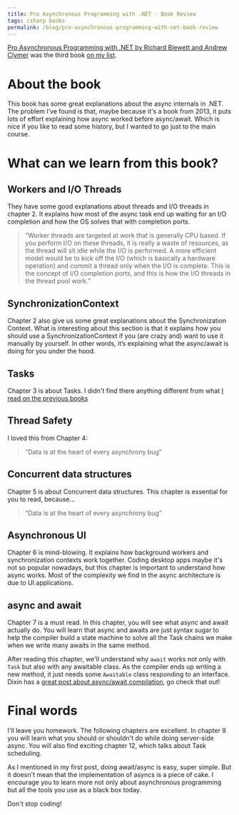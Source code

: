 ```yaml
---
title: Pro Asynchronous Programming with .NET - Book Review
tags: csharp books
permalink: /blog/pro-asynchronous-programming-with-net-book-review
---
```


[Pro Asynchronous Programming with .NET by Richard Blewett and  Andrew Clymer](https://www.amazon.com/Asynchronous-Programming-NET-Richard-Blewett/dp/1430259205/ref=sr_1_2?ie=UTF8&qid=1547464429&sr=8-2&keywords=pro+asynchronous+programming+with+.net) was the third book [on my list](http://www.hardkoded.com/blog/going-deeper-async).

# About the book

This book has some great explanations about the async internals in .NET. The problem I’ve found is that, maybe because it's a book from 2013, it puts lots of effort explaining how async worked before async/await. Which is nice if you like to read some history, but I wanted to go just to the main course.

# What can we learn from this book?

## Workers and I/O Threads

They have some good explanations about threads and I/O threads in chapter 2. It explains how most of the async task end up waiting for an I/O completion and how the OS solves that with completion ports.

>“Worker threads are targeted at work that is generally CPU based. If you perform I/O on these threads, it is really a waste of resources, as the thread will sit idle while the I/O is performed. A more efficient model would be to kick off the I/O (which is basically a hardware operation) and commit a thread only when the I/O is complete. This is the concept of I/O completion ports, and this is how the I/O threads in the thread pool work.”

## SynchronizationContext

Chapter 2 also give us some great explanations about the Synchronization Context. What is interesting about this section is that it explains how you should use a SynchronizationContext if you (are crazy and) want to use it manually by yourself. In other words, it’s explaining what the async/await is doing for you under the hood.

## Tasks

Chapter 3 is about Tasks. I didn't find there anything different from what [I read on the previous books](http://www.hardkoded.com/blog/going-deeper-async)

## Thread Safety

I loved this from Chapter 4:

>“Data is at the heart of every asynchrony bug”

## Concurrent data structures

Chapter 5 is about Concurrent data structures. This chapter is essential for you to read, because...

>“Data is at the heart of every asynchrony bug”

## Asynchronous UI

Chapter 6 is mind-blowing. It explains how background workers and synchronization contexts work together. Coding desktop apps maybe it's not so popular nowadays, but this chapter is important to understand how async works. Most of the complexity we find in the async architecture is due to UI applications.

## async and await

Chapter 7 is a must read. In this chapter, you will see what async and await actually do. You will learn that async and awaits are just syntax sugar to help the compiler build a state machine to solve all the Task chains we make when we write many awaits in the same method.

After reading this chapter, we'll understand why `await` works not only with `Task` but also with any awaitable class. As the compiler ends up writing a new method, it just needs some `Awaitable` class responding to an interface. Dixin has a [great post about async/await compilation](https://weblogs.asp.net/dixin/understanding-c-sharp-async-await-1-compilation), go check that out!

# Final words

I'll leave you homework. The following chapters are excellent. In chapter 9 you will learn what you should or shouldn't do while doing server-side async. You will also find exciting chapter 12, which talks about Task scheduling.

As I mentioned in my first post, doing await/async is easy, super simple. But it doesn't mean that the implementation of asyncs is a piece of cake. I encourage you to learn more not only about asynchronous programming but all the tools you use as a black box today.

Don't stop coding!